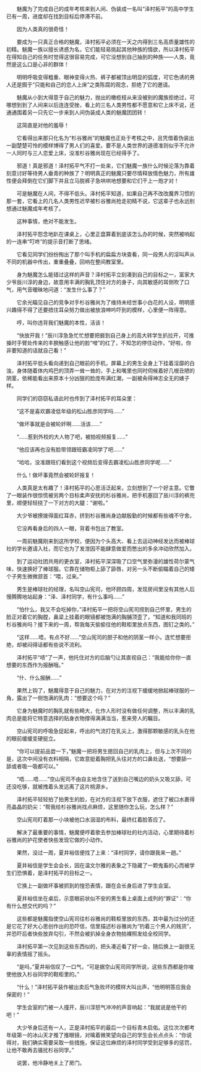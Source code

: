 
　　魅魔为了完成自己的成年考核来到人间、伪装成一名叫“泽村拓平”的高中学生已有一周，进度却在找到目标后停滞不前。

　　因为人类真的很奇怪！

　　要成为一只真正合格的魅魔，泽村拓平必须在一天之内得到三名高质量雄性的初精。魅魔一族以擅长诱惑为名，它们能轻易挑起其他种族的情欲，所以泽村拓平在得知自己的任务时觉得这很容易完成，可它没想到自己抽到的种族——人类，竟然是这么口是心非的群体！

　　明明呼吸变得粗重、眼神变得火热、裤子都被顶出明显的弧度，可它色诱的男人还是囿于“只能和自己的恋人上床”之类陈腐的观念，拒绝了它的邀请。

　　魅魔从小到大得意于自己的魅力，抛出的橄榄枝从来没被别的魔族拒绝过，可哪想到到了人间来以后连连受挫，看上的三名人类男性都不愿意和它上床不说，还通通围着另一只先它一步来到人间伪装成人类的魅魔团团转！

　　这简直是对他的羞辱！

　　它看得出来那只化名为“杉谷雅尚”的魅魔也正处于考核之中，且凭借着伪装出一副楚楚可怜的模样博得了男人们的喜爱。要不是人类世界的道德准则似乎不允许一人同时与三人恋爱上床，没准杉谷雅尚现在已经得手了。

　　邪道！真是邪道！泽村拓平气不打一处来，它们魅魔一族什么时候沦落为靠着刻意讨好等待男人垂青的种族了？明明真正的魅魔只要尽情释放情色魅力，所有雄性便会拜倒在它们脚下并且立马脱裤子急哄哄地想要和它们干上一炮才对！

　　可是魅魔在人间，不得不低头。泽村拓平知道，如果自己再不改改魔界习惯的那一套，它看上的几名人类男性迟早被杉谷雅尚抢走初精不说，它这辈子也永远别想通过魅魔成年考核了。

　　这种事情，绝对不能发生。

　　泽村拓平怨念地趴在课桌上，心里正盘算着到底该怎么办的时候，突然被响起的一连串“叮咚”的提示音打断了思绪。

　　它看见同学们纷纷掏出了那个叫手机的扁扁方块查看，同一段男人的淫叫声从不同的机器中传出，重重叠叠，回响在整间教室里。

　　身为魅魔怎么能错过这样的声音？泽村拓平立刻凑到自己的目标之一，富家大少爷辰川淳的身边，故意用丰满的胸乳顶住对方的身子，向其敏感的耳侧吹了口气，用气音暧昧地问道：“发生什么事了？”

　　它余光瞄见自己的竞争对手杉谷雅尚为了维持未经世事小白花的人设，明明感兴趣得不得了还要捂住耳朵努力做出被放浪呻吟吓到的模样，心里便一阵得意。

　　哼，叫你违背我们魅魔的本性，活该！

　　“快放开我！”辰川淳急急忙忙想要把捱到自己身上的高大转学生扒拉开，可推搡时手臂处传来的丰腴触感让他的脸“噌”的红了，不知怎的停住动作，“好啦，你非要知道的话就自己看！”

　　泽村拓平低头看向递到自己眼前的手机，屏幕上的男生全身上下挂着淫靡的白浊，身体随着体内鸡巴的顶弄一耸一耸的，手上和嘴里也同时伺候着好几根丑陋的阴茎，依稀能看出来原本十分凶狠的脸庞布满红潮，一副被肏得神志全无的婊子样。

　　同学们的窃窃私语此时也传到了泽村拓平的耳朵里：

　　“这不是喜欢霸凌低年级的松山胜彦同学吗……”

　　“做坏事就是会被轮奸啊……活该……”

　　“……惹到外校的大人物了吧，被拍视频报复……”

　　“他应该再也没有脸带领跟班霸凌同学了吧……”

　　“哈哈，没准跟班们看到这个视频后变得去霸凌松山胜彦同学呢……”

　　什么！做坏事竟然会被轮奸报复！

　　人类真是太有趣了！泽村拓平的心思活泛起来，立刻想到了一个好主意。它瞥了一眼装作很惊慌被另两个目标柔声安抚的杉谷雅尚，把手机塞回了辰川淳的裤兜里，顺便轻轻挠了一下对方的大腿：“谢啦。”

　　大少爷被撩拨得面红耳赤，挤到杉谷雅尚身边献殷勤的时候都有些魂不守舍。

　　它没再看身后的四人一眼，背着书包出了教室。

　　一周前魅魔刚来到这所学校，便因为个头高大、看上去运动神经发达而被棒球社的学长邀请入社，而它也为了发泄因不能肆意做爱而憋出的多余冲动欣然加入。

　　到了运动社团共用的更衣室，泽村拓平深深吸了口空气里弥漫的雄性荷尔蒙气味，快速换好了棒球服。它靠在储物柜上舔了舔唇，对另一头不断偷瞄着自己的矮个子男生微微颔首：“喂，过来。”

　　男生是棒球社的经理，名叫空山宪司，他环顾四周，发现房间里没有其他人后慢腾腾地站起身：“泽、泽村同学，有什么事吗……”

　　“怕什么，我又不会吃掉你，”泽村拓平一把将空山宪司捞到自己怀里，男生的脸正对着它的胸膛，鼻梁上挂着的眼镜都被饱满的胸脯顶歪了，“知道和我同班的杉谷雅尚吗？接下来的一周，帮我每天偷偷往他的鞋柜里放点东西，图钉之类的。”

　　“这样……唔，有点不好……”空山宪司的胆子和他的阴茎一样小，连忙想要拒绝，却被闷得话都有些说不流利。

　　泽村拓平“啧”了一声，他托住对方的后脑勺让其直视自己：“我能给你你一直想要的东西作为报酬哦。”

　　“什、什么报酬……”

　　果然上钩了，魅魔得意于自己的魅力，在对方的注视下缓缓地掀起棒球服的一角，露出了一侧饱满的乳肉：“想要这个吗？”

　　它身为魅魔时的胸乳就有些畸大，化作人形时没有做任何调整，所以丰满的乳肉总是能将它特意选择的贴身衣物撑得满满当当，惹来旁人的瞩目。

　　空山宪司的呼吸急促起来，呼出的气流打在乳尖上，激得那颗敏感的乳头在他的眼前缓缓变硬挺立。

　　“你可以提前品尝一下，”魅魔一把将男生摁回自己的乳肉上，但与上次不同的是，这次中间没有衣料相隔，它故意挺着胸把乳头往对方的口鼻处送，“想要舔一舔或者吸一吸都可以。”

　　“唔……唔……”空山宪司不由自主地含住了送到自己嘴边的奶头又吸又舔，可还没吃够，就被拽着头发远离了这片桃源乡。

　　泽村拓平轻轻拍了拍男生的脸，在对方的注视下放下衣服，遮住了被口水裹得亮晶晶的奶尖：“帮我给杉谷雅尚找点麻烦，这里随你怎么玩，怎么样？”

　　空山宪司盯着那一小块被他口水洇湿的布料，最终红着脸答应了。

　　解决了最重要的事情，魅魔便哼着歌去参加棒球社的社内活动，心里期待着杉谷雅尚的护花使者快些发现它做的小动作。

　　果然，没过一周，夏井裕信便找了上来：“泽村同学，请你跟我来一趟。”

　　夏井裕信是学生会会长，因在温文尔雅的表象之下隐藏了一颗鬼畜的心而被学生们恐惧着，是泽村拓平的目标之一。

　　它换上一副做坏事被抓到的惶恐表情，跟在会长身后进了学生会室。

　　夏井裕信坐在桌后，示意眼前状似不安的男生看上桌面上成列的“罪证”：“你有什么想交代的吗？”

　　这些都是魅魔指使空山宪司往杉谷雅尚的鞋柜里放的东西，其中最为过分的还是它花了好大心思创作出的恐吓信，信里描述杉谷雅尚为“钓着三个男人的贱货”，并恐吓后者快些放弃勾引，不然会被扒掉全身衣物拍裸照发给全校同学。

　　泽村拓平第一次见到这些东西似的，把头凑近看了好一会，随后换上一副很无辜的表情摇了摇头。

　　“是吗，”夏井裕信叹了一口气，“可是据空山宪司同学所说，这些东西都是你唆使他放入杉谷同学的鞋柜里的。”

　　“什么！”泽村拓平装作被出卖后气急败坏的模样大叫出声，“他明明答应我会保密的！”

　　学生会室的门被一人撞开，辰川淳怒气冲冲的声音响起：“我就说是他干的吧！”

　　大少爷身后还有一人，正是泽村拓平的最后一个目标青木启佑。这位次次都考年级第一的冰山天才推了推眼镜，对噙着微笑望向自己的学生会长点点头：“你说得对，我们确实需要采取一些措施，保证这位麻烦的泽村同学受到足够多的惩罚，让他不敢再去骚扰杉谷同学。”

　　说罢，他冷静地关上了房门。